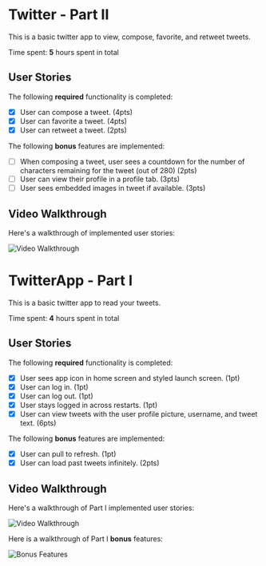 # Twitter - Part II

This is a basic twitter app to view, compose, favorite, and retweet tweets.

Time spent: **5** hours spent in total 

## User Stories

The following **required** functionality is completed:

- [x] User can compose a tweet. (4pts)
- [x] User can favorite a tweet. (4pts)
- [x] User can retweet a tweet. (2pts)

The following **bonus** features are implemented:

- [ ] When composing a tweet, user sees a countdown for the number of characters remaining for the tweet (out of 280) (2pts)
- [ ] User can view their profile in a profile tab. (3pts)
- [ ] User sees embedded images in tweet if available. (3pts)

## Video Walkthrough

Here's a walkthrough of implemented user stories:

<img src='http://g.recordit.co/tk0qAYOY7U.gif' title='Video Walkthrough' width='' alt='Video Walkthrough' />

# TwitterApp - Part I

This is a basic twitter app to read your tweets.

Time spent: **4** hours spent in total

## User Stories

The following **required** functionality is completed:

- [x] User sees app icon in home screen and styled launch screen. (1pt)
- [x] User can log in. (1pt)
- [x] User can log out. (1pt)
- [x] User stays logged in across restarts. (1pt)
- [x] User can view tweets with the user profile picture, username, and tweet text. (6pts)

The following **bonus** features are implemented:

- [x] User can pull to refresh. (1pt)
- [x] User can load past tweets infinitely. (2pts)

## Video Walkthrough

Here's a walkthrough of Part I implemented user stories:

<img src='http://g.recordit.co/xVqYpijVcr.gif' title='Video Walkthrough' width='' alt='Video Walkthrough' />

Here is a walkthrough of Part I **bonus** features:

<img src='http://g.recordit.co/4gyQKDfY66.gif' title='Bonus Features' width='' alt='Bonus Features' />

